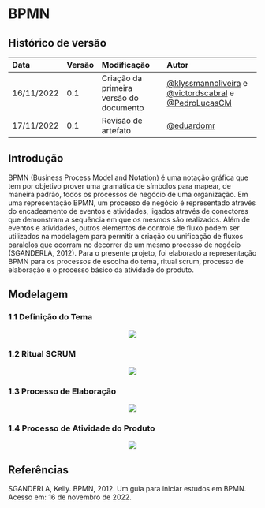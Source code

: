 # BPMN

## Histórico de versão

| Data       | Versão | Modificação                             | Autor                                                                                                                                                                |
| :--------- | :----- | :-------------------------------------- | :------------------------------------------------------------------------------------------------------------------------------------------------------------------- |
| 16/11/2022 | 0.1    | Criação da primeira versão do documento | [@klyssmannoliveira](https://github.com/klyssmannoliveira) e [@victordscabral](https://github.com/victordscabral) e [@PedroLucasCM](https://github.com/PedroLucasCM) |
| 17/11/2022 | 0.1 | Revisão de artefato | [@eduardomr](https://github.com/@eduardomr) |

## Introdução

BPMN (Business Process Model and Notation) é uma notação gráfica que tem por objetivo prover uma gramática de símbolos para mapear, de maneira padrão, todos os processos de negócio de uma organização. Em uma representação BPMN, um processo de negócio é representado através do encadeamento de eventos e atividades, ligados através de conectores que demonstram a sequência em que os mesmos são realizados. Além de eventos e atividades, outros elementos de controle de fluxo podem ser utilizados na modelagem para permitir a criação ou unificação de fluxos paralelos que ocorram no decorrer de um mesmo processo de negócio (SGANDERLA, 2012).
Para o presente projeto, foi elaborado a representação BPMN para os processos de escolha do tema, ritual scrum, processo de elaboração e o processo básico da atividade do produto.

## Modelagem

### 1.1 Definição do Tema

<p align = "center"> <img src="raw.githubusercontent.com/UnBArqDsw2022-2/2022.2_G4_IDotPet/master/docs/assets/bpmn/bpmn_diagrama.png"/> </p>

### 1.2 Ritual SCRUM

<p align = "center"> <img src="raw.githubusercontent.com/UnBArqDsw2022-2/2022.2_G4_IDotPet/master/docs/assets/bpmn/bpmn_diagrama_scrum.png"/> </p>

### 1.3 Processo de Elaboração

<p align = "center"> <img src="raw.githubusercontent.com/UnBArqDsw2022-2/2022.2_G4_IDotPet/master/docs/assets/bpmn/bpmn_diagrama_geral.png"/> </p>

### 1.4 Processo de Atividade do Produto

<p align = "center"> <img src="raw.githubusercontent.com/UnBArqDsw2022-2/2022.2_G4_IDotPet/master/docs/assets/bpmn/bpmn_diagrama_produto.png"/> </p>

## Referências

SGANDERLA, Kelly. BPMN, 2012. Um guia para iniciar estudos em BPMN. Acesso em: 16 de novembro de 2022.
